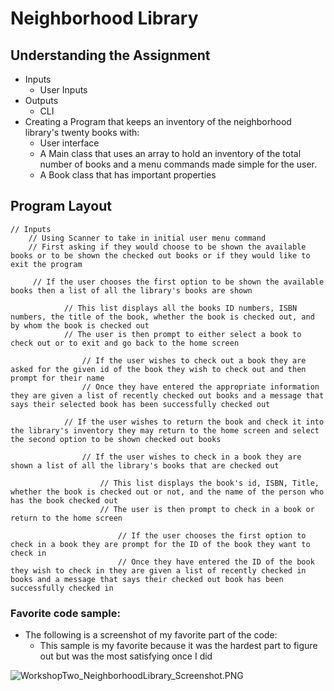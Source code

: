 # Neighborhood Library

## Understanding the Assignment
- Inputs 
  - User Inputs
- Outputs
  - CLI
- Creating a Program that keeps an inventory of the neighborhood library's twenty books with:
  - User interface
  - A Main class that uses an array to hold an inventory of the total number of books and a menu commands made simple for the user.
  - A Book class that has important properties

## Program Layout
    
    // Inputs
        // Using Scanner to take in initial user menu command
        // First asking if they would choose to be shown the available books or to be shown the checked out books or if they would like to exit the program

         // If the user chooses the first option to be shown the available books then a list of all the library's books are shown
    
                // This list displays all the books ID numbers, ISBN numbers, the title of the book, whether the book is checked out, and by whom the book is checked out
                // The user is then prompt to either select a book to check out or to exit and go back to the home screen
              
                    // If the user wishes to check out a book they are asked for the given id of the book they wish to check out and then prompt for their name
                    // Once they have entered the appropriate information they are given a list of recently checked out books and a message that says their selected book has been successfully checked out
            
                // If the user wishes to return the book and check it into the library's inventory they may return to the home screen and select the second option to be shown checked out books
                
                    // If the user wishes to check in a book they are shown a list of all the library's books that are checked out

                        // This list displays the book's id, ISBN, Title, whether the book is checked out or not, and the name of the person who has the book checked out
                        // The user is then prompt to check in a book or return to the home screen

                            // If the user chooses the first option to check in a book they are prompt for the ID of the book they want to check in
                            // Once they have entered the ID of the book they wish to check in they are given a list of recently checked in books and a message that says their checked out book has been successfully checked in


### Favorite code sample:

- The following is a screenshot of my favorite part of the code:
  - This sample is my favorite because it was the hardest part to figure out but was the most satisfying once I did

![WorkshopTwo_NeighborhoodLibrary_Screenshot.PNG](..%2F..%2F..%2FDesktop%2FYearUp%2FPluralsight%2FWorkshopTwo_NeighborhoodLibrary_Screenshot.PNG)


   

